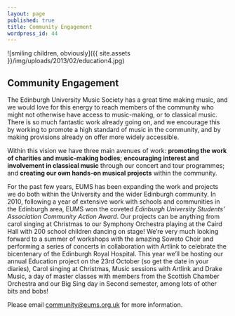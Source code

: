 ```yaml
---
layout: page
published: true
title: Community Engagement
wordpress_id: 44
---
```


![smiling children, obviously]({{ site.assets }}/img/uploads/2013/02/education4.jpg)

## Community Engagement

The Edinburgh University Music Society has a great time making music, and we
would love for this energy to reach members of the community who might not
otherwise have access to music-making, or to classical music. There is so much
fantastic work already going on, and we encourage this by working to promote a
high standard of music in the community, and by making provisions already on
offer more widely accessible.

Within this vision we have three main avenues of work: **promoting the
work of charities and music-making bodies**; **encouraging interest and
involvement in classical music** through our concert
and tour programmes; and **creating our own hands-on musical
projects** within the community.

For the past few years, EUMS has been expanding the work and projects we do
both within the University and the wider Edinburgh community. In 2010,
following a year of extensive work with schools and communities in the
Edinburgh area, EUMS won the coveted *Edinburgh University Students&rsquo;
Association Community Action Award*. Our projects can be anything from carol
singing at Christmas to our Symphony Orchestra playing at the Caird Hall with
200 school children dancing on stage! We&rsquo;re very much looking forward to
a summer of workshops with the amazing Soweto Choir and performing a series of
concerts in collaboration with Artlink to celebrate the bicentenary of the
Edinburgh Royal Hospital. This year we&rsquo;ll be hosting our annual Education
project on the 23rd October (so get the date in your diaries), Carol
singing at Christmas, Music sessions with Artlink and Drake Music, a day of
master classes with members from the Scottish Chamber Orchestra and our Big
Sing day in Second semester, among lots of other bits and bobs!

Please email [community@eums.org.uk](mailto:community@eums.org.uk) for more
information.
